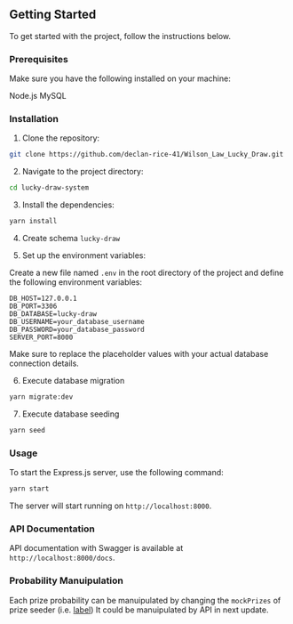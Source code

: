 ## Getting Started

To get started with the project, follow the instructions below.

### Prerequisites

Make sure you have the following installed on your machine:

Node.js
MySQL

### Installation

1. Clone the repository:

```bash
git clone https://github.com/declan-rice-41/Wilson_Law_Lucky_Draw.git
```

2. Navigate to the project directory:

```bash
cd lucky-draw-system
```

3. Install the dependencies:

```bash
yarn install
```

4. Create schema `lucky-draw`

5. Set up the environment variables:

Create a new file named `.env` in the root directory of the project and define the following environment variables:

```plaintext
DB_HOST=127.0.0.1
DB_PORT=3306
DB_DATABASE=lucky-draw
DB_USERNAME=your_database_username
DB_PASSWORD=your_database_password
SERVER_PORT=8000
```

Make sure to replace the placeholder values with your actual database connection details.

6. Execute database migration

```bash
yarn migrate:dev
```

7. Execute database seeding

```bash
yarn seed
```

### Usage

To start the Express.js server, use the following command:

```bash
yarn start
```

The server will start running on `http://localhost:8000`.

### API Documentation

API documentation with Swagger is available at `http://localhost:8000/docs`.

### Probability Manuipulation

Each prize probability can be manuipulated by changing the `mockPrizes` of prize seeder (i.e. [label](seeders/20231018063638-prize.cjs))
It could be manuipulated by API in next update.
